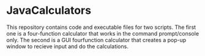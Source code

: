 # JavaCalculators
This repository contains code and executable files for two scripts.
The first one is a four-function calculator that works in the command prompt/console only.
The second is a GUI fourfunction calculator that creates a pop-up window to recieve input and do the calculations.
